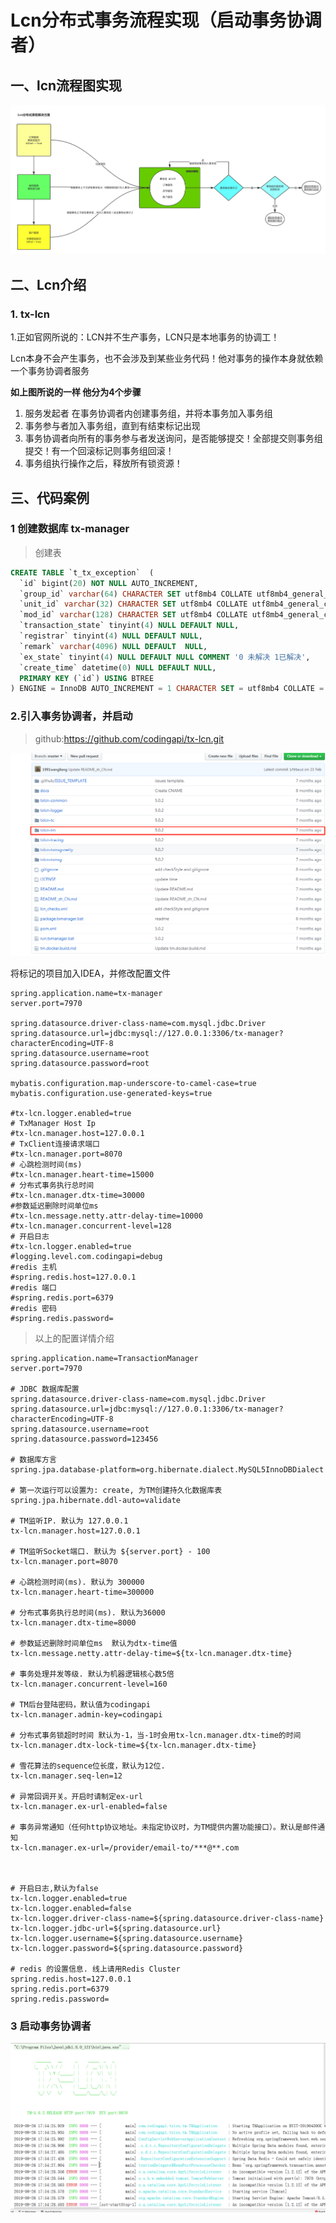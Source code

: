 # Lcn分布式事务流程实现（启动事务协调者）



## 一、lcn流程图实现

![Lcn流程事务图](../image/Lcn流程事务图.png)

##  二、Lcn介绍

### 1. tx-lcn

1.正如官网所说的：LCN并不生产事务，LCN只是本地事务的协调工！

Lcn本身不会产生事务，也不会涉及到某些业务代码！他对事务的操作本身就依赖一个事务协调者服务



**如上图所说的一样  他分为4个步骤**

1. 服务发起者 在事务协调者内创建事务组，并将本事务加入事务组
2. 事务参与者加入事务组，直到有结束标记出现
3. 事务协调者向所有的事务参与者发送询问，是否能够提交！全部提交则事务组提交！有一个回滚标记则事务组回滚！
4. 事务组执行操作之后，释放所有锁资源！

## 三、代码案例

### 1 创建数据库 tx-manager

> 创建表

```sql
CREATE TABLE `t_tx_exception`  (
  `id` bigint(20) NOT NULL AUTO_INCREMENT,
  `group_id` varchar(64) CHARACTER SET utf8mb4 COLLATE utf8mb4_general_ci NULL DEFAULT NULL,
  `unit_id` varchar(32) CHARACTER SET utf8mb4 COLLATE utf8mb4_general_ci NULL DEFAULT NULL,
  `mod_id` varchar(128) CHARACTER SET utf8mb4 COLLATE utf8mb4_general_ci NULL DEFAULT NULL,
  `transaction_state` tinyint(4) NULL DEFAULT NULL,
  `registrar` tinyint(4) NULL DEFAULT NULL,
  `remark` varchar(4096) NULL DEFAULT  NULL,
  `ex_state` tinyint(4) NULL DEFAULT NULL COMMENT '0 未解决 1已解决',
  `create_time` datetime(0) NULL DEFAULT NULL,
  PRIMARY KEY (`id`) USING BTREE
) ENGINE = InnoDB AUTO_INCREMENT = 1 CHARACTER SET = utf8mb4 COLLATE = utf8mb4_general_ci ROW_FORMAT = Dynamic;
```

### 

### 2.引入事务协调者，并启动

> github:https://github.com/codingapi/tx-lcn.git

![1569491442361](../image/1569491442361.png)

将标记的项目加入IDEA，并修改配置文件

```properties
spring.application.name=tx-manager
server.port=7970

spring.datasource.driver-class-name=com.mysql.jdbc.Driver
spring.datasource.url=jdbc:mysql://127.0.0.1:3306/tx-manager?characterEncoding=UTF-8
spring.datasource.username=root
spring.datasource.password=root

mybatis.configuration.map-underscore-to-camel-case=true
mybatis.configuration.use-generated-keys=true

#tx-lcn.logger.enabled=true
# TxManager Host Ip
#tx-lcn.manager.host=127.0.0.1
# TxClient连接请求端口
#tx-lcn.manager.port=8070
# 心跳检测时间(ms)
#tx-lcn.manager.heart-time=15000
# 分布式事务执行总时间
#tx-lcn.manager.dtx-time=30000
#参数延迟删除时间单位ms
#tx-lcn.message.netty.attr-delay-time=10000
#tx-lcn.manager.concurrent-level=128
# 开启日志
#tx-lcn.logger.enabled=true
#logging.level.com.codingapi=debug
#redis 主机
#spring.redis.host=127.0.0.1
#redis 端口
#spring.redis.port=6379
#redis 密码
#spring.redis.password=
```

> 以上的配置详情介绍

```properties
spring.application.name=TransactionManager
server.port=7970

# JDBC 数据库配置
spring.datasource.driver-class-name=com.mysql.jdbc.Driver
spring.datasource.url=jdbc:mysql://127.0.0.1:3306/tx-manager?characterEncoding=UTF-8
spring.datasource.username=root
spring.datasource.password=123456

# 数据库方言
spring.jpa.database-platform=org.hibernate.dialect.MySQL5InnoDBDialect

# 第一次运行可以设置为: create, 为TM创建持久化数据库表
spring.jpa.hibernate.ddl-auto=validate

# TM监听IP. 默认为 127.0.0.1
tx-lcn.manager.host=127.0.0.1

# TM监听Socket端口. 默认为 ${server.port} - 100
tx-lcn.manager.port=8070

# 心跳检测时间(ms). 默认为 300000
tx-lcn.manager.heart-time=300000

# 分布式事务执行总时间(ms). 默认为36000
tx-lcn.manager.dtx-time=8000

# 参数延迟删除时间单位ms  默认为dtx-time值
tx-lcn.message.netty.attr-delay-time=${tx-lcn.manager.dtx-time}

# 事务处理并发等级. 默认为机器逻辑核心数5倍
tx-lcn.manager.concurrent-level=160

# TM后台登陆密码，默认值为codingapi
tx-lcn.manager.admin-key=codingapi

# 分布式事务锁超时时间 默认为-1，当-1时会用tx-lcn.manager.dtx-time的时间
tx-lcn.manager.dtx-lock-time=${tx-lcn.manager.dtx-time}

# 雪花算法的sequence位长度，默认为12位.
tx-lcn.manager.seq-len=12

# 异常回调开关。开启时请制定ex-url
tx-lcn.manager.ex-url-enabled=false

# 事务异常通知（任何http协议地址。未指定协议时，为TM提供内置功能接口）。默认是邮件通知
tx-lcn.manager.ex-url=/provider/email-to/***@**.com



# 开启日志,默认为false
tx-lcn.logger.enabled=true
tx-lcn.logger.enabled=false
tx-lcn.logger.driver-class-name=${spring.datasource.driver-class-name}
tx-lcn.logger.jdbc-url=${spring.datasource.url}
tx-lcn.logger.username=${spring.datasource.username}
tx-lcn.logger.password=${spring.datasource.password}

# redis 的设置信息. 线上请用Redis Cluster
spring.redis.host=127.0.0.1
spring.redis.port=6379
spring.redis.password=
```

### 3  启动事务协调者

![1569491679590](../image/1569491679590.png)